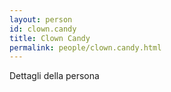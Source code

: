 ```yaml
---
layout: person
id: clown.candy
title: Clown Candy
permalink: people/clown.candy.html
---
```


Dettagli della persona